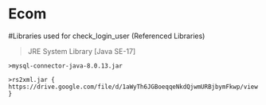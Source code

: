 # Ecom
  #Libraries used for check_login_user (Referenced Libraries)
   
   
   >JRE System Library [Java SE-17]
    
    >mysql-connector-java-8.0.13.jar
    
    >rs2xml.jar { https://drive.google.com/file/d/1aWyTh6JGBoeqqeNkdQjwmURBjbymFkwp/view } 

